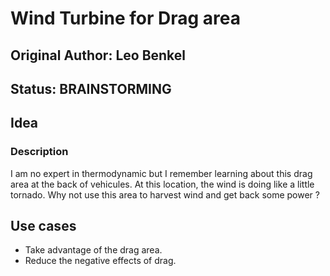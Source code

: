# Wind Turbine for Drag area

## Original Author: Leo Benkel

## Status: BRAINSTORMING

## Idea

### Description

I am no expert in thermodynamic but I remember learning about this drag area at the back
of vehicules. At this location, the wind is doing like a little tornado. Why not use
this area to harvest wind and get back some power ? 

## Use cases

* Take advantage of the drag area.
* Reduce the negative effects of drag.
